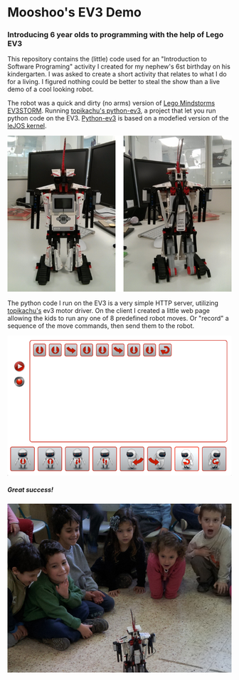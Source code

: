 Mooshoo's EV3 Demo
==========
### Introducing 6 year olds to programming with the help of Lego EV3

This repository contains the (little) code used for an "Introduction to Software Programing" activity I created for my nephew's 6st birthday on his kindergarten. I was asked to create a short activity that relates to what I do for a living. I figured nothing could be better to steal the show than a live demo of a cool looking robot.

The robot was a quick and dirty (no arms) version of [Lego Mindstorms EV3STORM](http://www.lego.com/en-us/mindstorms). Running [topikachu's python-ev3](https://github.com/topikachu/python-ev3), a project that let you run python code on the EV3. [Python-ev3](https://github.com/topikachu/python-ev3) is based on a modefied version of the [leJOS kernel](http://sourceforge.net/projects/lejos/).

![The robot](readme-resources/robot.jpg?raw=true)

The python code I run on the EV3 is a very simple HTTP server, utilizing [topikachu's](https://github.com/topikachu) ev3 motor driver. On the client I created a little web page allowing the kids to run any one of 8 predefined robot moves. Or "record" a sequence of the move commands, then send them to the robot.

![Web interface](readme-resources/web-interface.png?raw=true)

##### Great success!

![Astonished kids](readme-resources/kids.jpg?raw=true)
